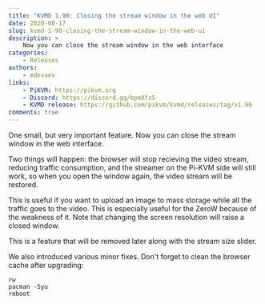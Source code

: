 ```yaml
---
title: "KVMD 1.90: Closing the stream window in the web UI"
date: 2020-08-17
slug: kvmd-1-90-closing-the-stream-window-in-the-web-ui
description: >
    Now you can close the stream window in the web interface
categories:
    - Releases
authors:
    - mdevaev
links:
    - PiKVM: https://pikvm.org
    - Discord: https://discord.gg/bpmXfz5
    - KVMD release: https://github.com/pikvm/kvmd/releases/tag/v1.90
comments: true
---
```


One small, but very important feature. Now you can close the stream window in the web interface.

<!-- more -->

Two things will happen: the browser will stop recieving the video stream, reducing traffic consumption, and the streamer on the Pi-KVM side will still work, so when you open the window again, the video stream will be restored.

This is useful if you want to upload an image to mass storage while all the traffic goes to the video. This is especially useful for the ZeroW because of the weakness of it. Note that changing the screen resolution will raise a closed window.

This is a feature that will be removed later along with the stream size slider.

We also introduced various minor fixes. Don't forget to clean the browser cache after upgrading:

```console
rw
pacman -Syu
reboot
```
